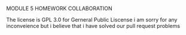 MODULE 5 HOMEWORK COLLABORATION

The license is GPL 3.0 for Gerneral Public Liscense
i am sorry for any inconveience but i believe that i have solved our pull request problems
